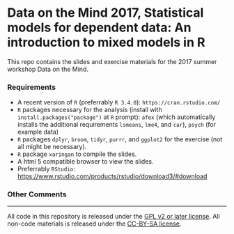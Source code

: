# Data on the Mind 2017, Statistical models for dependent data: An introduction to mixed models in R

This repo contains the slides and exercise materials for the 2017 summer workshop Data on the Mind.

### Requirements
- A recent version of `R` (preferrably `R 3.4.0`): `https://cran.rstudio.com/`
- `R` packages necessary for the analysis (install with `install.packages("package")` at `R` prompt): `afex` (which automatically installs the additional requirements `lsmeans`, `lme4`, and `car`), `psych` (for example data)
- `R` packages `dplyr`, `broom`, `tidyr`, `purrr`, and `ggplot2` for the exercise (not all might be necessary).
- `R` package `xaringan` to compile the slides.
- A html 5 compatible browser to view the slides.
- Preferrably `RStudio`: https://www.rstudio.com/products/rstudio/download3/#download

### Other Comments



---

All code in this repository is released under the [GPL v2 or later license](https://www.gnu.org/licenses/old-licenses/gpl-2.0.en.html). All non-code materials is released under the [CC-BY-SA license](https://creativecommons.org/licenses/by-sa/4.0/).
